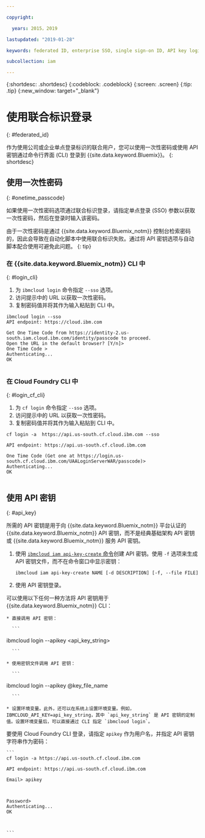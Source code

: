 ```yaml
---

copyright:

  years: 2015，2019

lastupdated: "2019-01-28"

keywords: federated ID, enterprise SSO, single sign-on ID, API key login, one-time passcode login

subcollection: iam

---
```


{:shortdesc: .shortdesc}
{:codeblock: .codeblock}
{:screen: .screen}
{:tip: .tip}
{:new_window: target="_blank"}

# 使用联合标识登录
{: #federated_id}

作为使用公司或企业单点登录标识的联合用户，您可以使用一次性密码或使用 API 密钥通过命令行界面 (CLI) 登录到 {{site.data.keyword.Bluemix}}。
{: shortdesc}

## 使用一次性密码
{: #onetime_passcode}

如果使用一次性密码选项通过联合标识登录，请指定单点登录 (SSO) 参数以获取一次性密码，然后在登录时输入该密码。

由于一次性密码是通过 {{site.data.keyword.Bluemix_notm}} 控制台检索密码的，因此会导致在自动化脚本中使用联合标识失败。通过将 API 密钥选项与自动脚本配合使用可避免此问题。
{: tip}

### 在 {{site.data.keyword.Bluemix_notm}} CLI 中
{: #login_cli}
1. 为 `ibmcloud login` 命令指定 `--sso` 选项。
2. 访问提示中的 URL 以获取一次性密码。
3. 复制密码值并将其作为输入粘贴到 CLI 中。

  ```
  ibmcloud login --sso
  API endpoint: https://cloud.ibm.com
      
  Get One Time Code from https://identity-2.us-south.iam.cloud.ibm.com/identity/passcode to proceed.
  Open the URL in the default browser? [Y/n]>
  One Time Code >
  Authenticating...
  OK
      
  ```

### 在 Cloud Foundry CLI 中
{: #login_cf_cli}

1. 为 `cf login` 命令指定 `--sso` 选项。
2. 访问提示中的 URL 以获取一次性密码。
3. 复制密码值并将其作为输入粘贴到 CLI 中。

  ```
  cf login -a  https://api.us-south.cf.cloud.ibm.com --sso
  
  API endpoint: https://api.us-south.cf.cloud.ibm.com
      
  One Time Code (Get one at https://login.us-south.cf.cloud.ibm.com/UAALoginServerWAR/passcode)>
  Authenticating...
  OK
      
  ```

## 使用 API 密钥
{: #api_key}

所需的 API 密钥是用于向 {{site.data.keyword.Bluemix_notm}} 平台认证的 {{site.data.keyword.Bluemix_notm}} API 密钥，而不是经典基础架构 API 密钥或 {{site.data.keyword.Bluemix_notm}} 服务 API 密钥。

1. 使用 [`ibmcloud iam api-key-create` 命令](/docs/cli/reference/ibmcloud?topic=cloud-cli-ibmcloud_iam_api_key_create#ibmcloud_iam_api_key_create)创建 API 密钥。使用 `-f` 选项来生成 API 密钥文件，而不在命令窗口中显示密钥：

   ```
   ibmcloud iam api-key-create NAME [-d DESCRIPTION] [-f, --file FILE]

   ```

2. 使用 API 密钥登录。

  可以使用以下任何一种方法将 API 密钥用于 {{site.data.keyword.Bluemix_notm}} CLI：

    * 直接调用 API 密钥：

      ```
ibmcloud login --apikey <api_key_string>

      ```

    * 使用密钥文件调用 API 密钥：

      ```
ibmcloud login --apikey @key_file_name

      ```

    * 设置环境变量。此外，还可以在系统上设置环境变量。例如，IBMCLOUD_API_KEY=api_key_string，其中 `api_key_string` 是 API 密钥的定制值。设置环境变量后，可以直接通过 CLI 指定 `ibmcloud login`。

  要使用 Cloud Foundry CLI 登录，请指定 `apikey` 作为用户名，并指定 API 密钥字符串作为密码：

    ```
    cf login -a https://api.us-south.cf.cloud.ibm.com

    API endpoint: https://api.us-south.cf.cloud.ibm.com

    Email> apikey
  
    

    Password>
    Authenticating...
    OK
  
    

    ```
